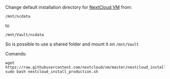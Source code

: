 Change default installation directory for [NextCloud VM](https://github.com/nextcloud/vm) from:
```
/mnt/ncdata
```
to
```
/mnt/Vault/ncdata
```
So is possible to use a shared folder and mount it on `/mnt/Vault`

Comands:
```
wget https://raw.githubusercontent.com/nextcloud/vm/master/nextcloud_install_production.sh
sudo bash nextcloud_install_production.sh
```
